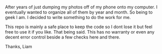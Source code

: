 After years of just dumping my photos off of my phone onto my computer.
I eventually wanted to organize all of them by year and month.
So being to geek I am. I decided to write something to do the work for me.

This repo is mainly a safe place to keep the code so I dont lose it but feel free to use it if you like.
That being said. This has no warranty or even any decent error control beside a few checks here and there.

Thanks,
Liam
